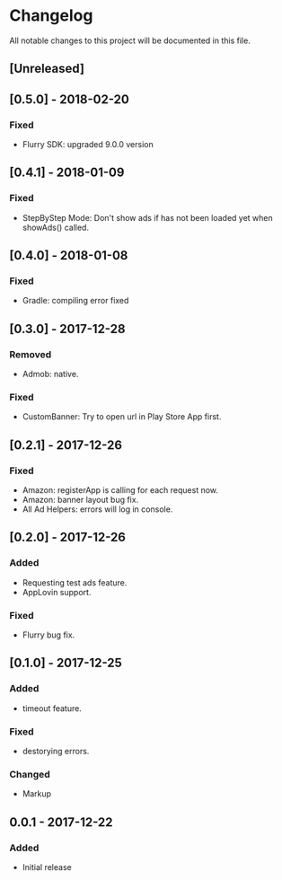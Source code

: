 # Changelog
All notable changes to this project will be documented in this file.

## [Unreleased]

## [0.5.0] - 2018-02-20
### Fixed
- Flurry SDK: upgraded 9.0.0 version

## [0.4.1] - 2018-01-09
### Fixed
- StepByStep Mode: Don't show ads if has not been loaded yet when showAds() called.

## [0.4.0] - 2018-01-08
### Fixed
- Gradle: compiling error fixed

## [0.3.0] - 2017-12-28
### Removed
- Admob: native.

### Fixed
- CustomBanner: Try to open url in Play Store App first.

## [0.2.1] - 2017-12-26
### Fixed
- Amazon:  registerApp is calling for each request now.
- Amazon:  banner layout bug fix.
- All Ad Helpers: errors will log in console.

## [0.2.0] - 2017-12-26
### Added
- Requesting test ads feature.
- AppLovin support.

### Fixed
- Flurry bug fix.

## [0.1.0] - 2017-12-25
### Added
- timeout feature.

### Fixed
- destorying errors.

### Changed
- Markup

## 0.0.1 - 2017-12-22
### Added
- Initial release

